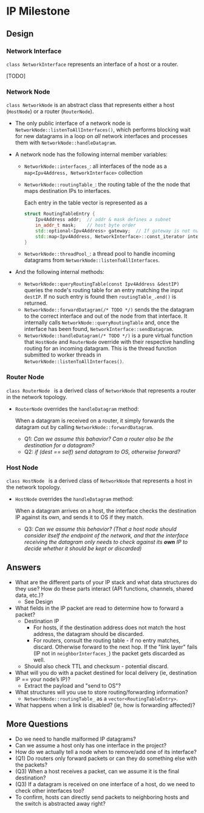 # IP Milestone

## Design

### Network Interface

`class NetworkInterface` represents an interface of a host or a router.

[TODO]

### Network Node

`class NetworkNode` is an abstract class that represents either a host (`HostNode`) or a router (`RouterNode`). 

- The only public interface of a network node is `NetworkNode::listenToAllInterfaces()`, which performs blocking wait for new datagrams in a loop on *all* network interfaces and processes them with `NetworkNode::handleDatagram`.

- A network node has the following internal member variables:

  - `NetworkNode::interfaces_`: all interfaces of the node as a `map<Ipv4Address, NetworkInterface>` collection

  - `NetworkNode::routingTable_`: the routing table of the the node that maps destination IPs to interfaces. 

    Each entry in the table vector is represented as a

    ```c++
    struct RoutingTableEntry {
        Ipv4Address addr;  // addr & mask defines a subnet
        in_addr_t mask;    // host byte order
        std::optional<Ipv4Address> gateway;  // If gateway is not nullopt, requery with gateway
        std::map<Ipv4Address, NetworkInterface>::const_iterator interfaceIt;  // into interfaces_
    }
    ```

  - `NetworkNode::threadPool_`: a thread pool to handle incoming datagrams from `NetworkNode::listenToAllInterfaces`.

- And the following internal methods:

  - `NetworkNode::queryRoutingTable(const Ipv4Address &destIP)` queries the node's routing table for an entry matching the input `destIP`. If no such entry is found then `routingTable_.end()` is returned.
  - `NetworkNode::forwardDatagram(/* TODO */)` sends the the datagram to the correct interface and out of the node from that interface. It internally calls `NetworkNode::queryRoutingTable` and, once the interface has been found, `NetworkInterface::sendDatagram`.
  - `NetworkNode::handleDatagram(/* TODO */)` is a pure virtual function that `HostNode` and `RouterNode` override with their respective handling routing for an incoming datagram. This is the thread function submitted to worker threads in `NetworkNode::listenToAllInterfaces()`.

### Router Node

`class RouterNode ` is a derived class of `NetworkNode` that represents a router in the network topology.

- `RouterNode` overrides the `handleDatagram` method:

  When a datagram is received on a router, it simply forwards the datagram out by calling `NetworkNode::forwardDatagram`.

  - Q1: *Can we assume this bahavior? Can a router also be the destination for a datagram?*
  - Q2: *if (dest == self) send datagram to OS, otherwise forward?*

### Host Node

`class HostNode ` is a derived class of `NetworkNode` that represents a host in the network topology.

- `HostNode` overrides the `handleDatagram` method:

  When a datagram arrives on a host, the interface checks the destination IP against its own, and sends it to OS if they match.

  - Q3: *Can we assume this behavior? (That a host node should consider itself the endpoint of the network, and that the interface receiving the datagram only needs to check against its **own** IP to decide whether it should be kept or discarded)*



## Answers

- What are the different parts of your IP stack and what data structures do they use? How do these parts interact (API functions, channels, shared data, etc.)?
  - See Design
- What fields in the IP packet are read to determine how to forward a packet?
  - Destination IP
    - For hosts, if the destination address does not match the host address, the datagram should be discarded.
    - For routers, consult the routing table - if no entry matches, discard. Otherwise forward to the next hop. If the "link layer" fails (IP not in `neighborInterfaces_`) the packet gets discarded as well.
  - Should also check TTL and checksum - potential discard.
- What will you do with a packet destined for local delivery (ie, destination IP == your node’s IP)?
  - Extract the payload and "send to OS"?
- What structures will you use to store routing/forwarding information?
  - `NetworkNode::routingTable_` as a `vector<RoutingTableEntry>`.
- What happens when a link is disabled? (ie, how is forwarding affected)? 

## More Questions

- Do we need to handle malformed IP datagrams?
- Can we assume a host only has one interface in the project?
- How do we actually tell a node when to remove/add one of its interface?
- (Q1) Do routers only forward packets or can they do something else with the packets?
- (Q3) When a host receives a packet, can we assume it is the final destination?
- (Q3) If a datagram is received on one interface of a host, do we need to check other interfaces too?
- To confirm, hosts can directly send packets to neighboring hosts and the switch is abstracted away right?